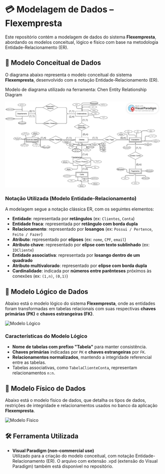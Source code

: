 
# 💳 Modelagem de Dados – Flexempresta

Este repositório contém a modelagem de dados do sistema **Flexempresta**, abordando os modelos conceitual, lógico e físico com base na metodologia Entidade-Relacionamento (ER).

## 🧱 Modelo Conceitual de Dados

O diagrama abaixo representa o modelo conceitual do sistema **Flexempresta**, desenvolvido com a notação Entidade-Relacionamento (ER).

Modelo de diagrama utilizado na ferramenta: Chen Entity Relationship Diagram

![Modelo Conceitual](./Modelagem%20Conceitual%20de%20dados%20Flexempresta.png)

### Notação Utilizada (Modelo Entidade-Relacionamento)

A modelagem segue a notação clássica ER, com os seguintes elementos:

- **Entidade**: representada por **retângulos** (ex: `Clientes`, `Conta`)
- **Entidade fraca**: representada por **retângulo com borda dupla**
- **Relacionamento**: representado por **losangos** (ex: `Possui / Pertence`, `Feito / Fazer`)
- **Atributo**: representado por **elipses** (ex: `nome`, `CPF`, `email`)
- **Atributo chave**: representado por **elipse com texto sublinhado** (ex: `IDCliente`)
- **Entidade associativa**: representada por **losango dentro de um quadrado**
- **Atributo multivalorado**: representado por **elipse com borda dupla**
- **Cardinalidade**: indicada por **números entre parênteses** próximos às conexões (ex: `(1,n)`, `(0,1)`)

## 🧩 Modelo Lógico de Dados

Abaixo está o modelo lógico do sistema **Flexempresta**, onde as entidades foram transformadas em tabelas relacionais com suas respectivas **chaves primárias (PK)** e **chaves estrangeiras (FK)**.

![Modelo Lógico](./Modelagem%20Lógica%20de%20dados%20Flexempresta.jpg)

### Características do Modelo Lógico

- **Nome de tabelas com prefixo "Tabela"** para manter consistência.
- **Chaves primárias** indicadas por `PK` e **chaves estrangeiras** por `FK`.
- **Relacionamentos normalizados**, mantendo a integridade referencial entre as tabelas.
- Tabelas associativas, como `TabelaClienteConta`, representam relacionamentos `n:n`.

## 🧮 Modelo Físico de Dados

Abaixo está o modelo físico de dados, que detalha os tipos de dados, restrições de integridade e relacionamentos usados no banco da aplicação **Flexempresta**.

![Modelo Físico](./Modelagem%20Física%20de%20dados%20Flexempresta.jpg)

## 🛠️ Ferramenta Utilizada

- **Visual Paradigm (non-commercial use)**  
  Utilizado para a criação do modelo conceitual, com notação Entidade-Relacionamento (ER).
  O arquivo com extensão .vpd (extensão do Visual Paradigm) também está disponível no repositório.
